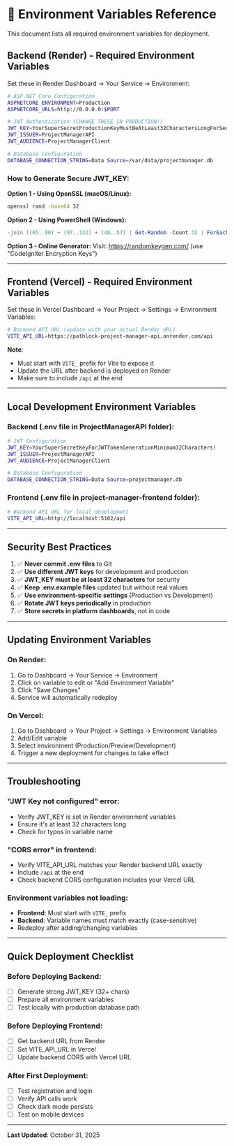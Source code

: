 # 🔐 Environment Variables Reference

This document lists all required environment variables for deployment.

## Backend (Render) - Required Environment Variables

Set these in Render Dashboard → Your Service → Environment:

```bash
# ASP.NET Core Configuration
ASPNETCORE_ENVIRONMENT=Production
ASPNETCORE_URLS=http://0.0.0.0:$PORT

# JWT Authentication (CHANGE THESE IN PRODUCTION!)
JWT_KEY=YourSuperSecretProductionKeyMustBeAtLeast32CharactersLongForSecurity!
JWT_ISSUER=ProjectManagerAPI
JWT_AUDIENCE=ProjectManagerClient

# Database Configuration
DATABASE_CONNECTION_STRING=Data Source=/var/data/projectmanager.db
```

### How to Generate Secure JWT_KEY:

**Option 1 - Using OpenSSL (macOS/Linux):**
```bash
openssl rand -base64 32
```

**Option 2 - Using PowerShell (Windows):**
```powershell
-join ((65..90) + (97..122) + (48..57) | Get-Random -Count 32 | ForEach-Object {[char]$_})
```

**Option 3 - Online Generator:**
Visit: https://randomkeygen.com/ (use "CodeIgniter Encryption Keys")

---

## Frontend (Vercel) - Required Environment Variables

Set these in Vercel Dashboard → Your Project → Settings → Environment Variables:

```bash
# Backend API URL (update with your actual Render URL)
VITE_API_URL=https://pathlock-project-manager-api.onrender.com/api
```

**Note**: 
- Must start with `VITE_` prefix for Vite to expose it
- Update the URL after backend is deployed on Render
- Make sure to include `/api` at the end

---

## Local Development Environment Variables

### Backend (.env file in ProjectManagerAPI folder):

```bash
# JWT Configuration
JWT_KEY=YourSuperSecretKeyForJWTTokenGenerationMinimum32Characters!
JWT_ISSUER=ProjectManagerAPI
JWT_AUDIENCE=ProjectManagerClient

# Database Configuration
DATABASE_CONNECTION_STRING=Data Source=projectmanager.db
```

### Frontend (.env file in project-manager-frontend folder):

```bash
# Backend API URL for local development
VITE_API_URL=http://localhost:5102/api
```

---

## Security Best Practices

1. ✅ **Never commit .env files** to Git
2. ✅ **Use different JWT keys** for development and production
3. ✅ **JWT_KEY must be at least 32 characters** for security
4. ✅ **Keep .env.example files** updated but without real values
5. ✅ **Use environment-specific settings** (Production vs Development)
6. ✅ **Rotate JWT keys periodically** in production
7. ✅ **Store secrets in platform dashboards**, not in code

---

## Updating Environment Variables

### On Render:
1. Go to Dashboard → Your Service → Environment
2. Click on variable to edit or "Add Environment Variable"
3. Click "Save Changes"
4. Service will automatically redeploy

### On Vercel:
1. Go to Dashboard → Your Project → Settings → Environment Variables
2. Add/Edit variable
3. Select environment (Production/Preview/Development)
4. Trigger a new deployment for changes to take effect

---

## Troubleshooting

### "JWT Key not configured" error:
- Verify JWT_KEY is set in Render environment variables
- Ensure it's at least 32 characters long
- Check for typos in variable name

### "CORS error" in frontend:
- Verify VITE_API_URL matches your Render backend URL exactly
- Include `/api` at the end
- Check backend CORS configuration includes your Vercel URL

### Environment variables not loading:
- **Frontend**: Must start with `VITE_` prefix
- **Backend**: Variable names must match exactly (case-sensitive)
- Redeploy after adding/changing variables

---

## Quick Deployment Checklist

### Before Deploying Backend:
- [ ] Generate strong JWT_KEY (32+ chars)
- [ ] Prepare all environment variables
- [ ] Test locally with production database path

### Before Deploying Frontend:
- [ ] Get backend URL from Render
- [ ] Set VITE_API_URL in Vercel
- [ ] Update backend CORS with Vercel URL

### After First Deployment:
- [ ] Test registration and login
- [ ] Verify API calls work
- [ ] Check dark mode persists
- [ ] Test on mobile devices

---

**Last Updated**: October 31, 2025
